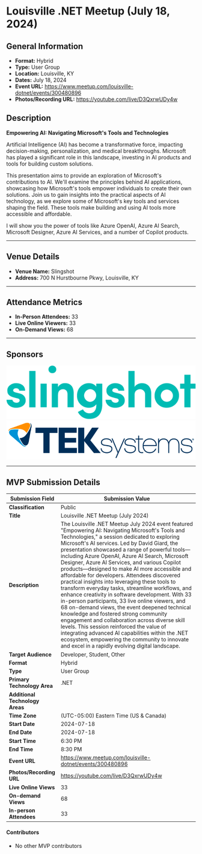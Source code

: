 # Louisville .NET Meetup (July 18, 2024)

## General Information

- **Format:** Hybrid
- **Type:** User Group
- **Location:** Louisville, KY
- **Dates:** July 18, 2024
- **Event URL:** https://www.meetup.com/louisville-dotnet/events/300480896
- **Photos/Recording URL:** https://youtube.com/live/D3QxrwUDy4w

## Description

**Empowering AI: Navigating Microsoft's Tools and Technologies**

Artificial Intelligence (AI) has become a transformative force, impacting decision-making, personalization, and medical breakthroughs. Microsoft has played a significant role in this landscape, investing in AI products and tools for building custom solutions.

This presentation aims to provide an exploration of Microsoft's contributions to AI. We'll examine the principles behind AI applications, showcasing how Microsoft's tools empower individuals to create their own solutions. Join us to gain insights into the practical aspects of AI technology, as we explore some of Microsoft's key tools and services shaping the field. These tools make building and using AI tools more accessible and affordable.

I will show you the power of tools like Azure OpenAI, Azure AI Search, Microsoft Designer, Azure AI Services, and a number of Copilot products.

---

## Venue Details

- **Venue Name:** Slingshot
- **Address:** 700 N Hurstbourne Pkwy, Louisville, KY

---

## Attendance Metrics

- **In-Person Attendees:** 33
- **Live Online Viewers:** 33
- **On-Demand Views:** 68

---

## Sponsors

[![Slingshot](assets/SLG_Logo_Word_Teal.png)](https://www.yslingshot.com/)
[![TEKsystems](assets/Teksystems-logo.png)](https://www.teksystems.com/)

---

## MVP Submission Details

| Submission Field                | Submission Value                                             |
| ------------------------------- | ------------------------------------------------------------ |
| **Classification**              | Public                                                       |
| **Title**                       | Louisville .NET Meetup (July 2024)                           |
| **Description**                 | The Louisville .NET Meetup July 2024 event featured "Empowering AI: Navigating Microsoft's Tools and Technologies," a session dedicated to exploring Microsoft's AI services. Led by David Giard, the presentation showcased a range of powerful tools—including Azure OpenAI, Azure AI Search, Microsoft Designer, Azure AI Services, and various Copilot products—designed to make AI more accessible and affordable for developers. Attendees discovered practical insights into leveraging these tools to transform everyday tasks, streamline workflows, and enhance creativity in software development. With 33 in-person participants, 33 live online viewers, and 68 on-demand views, the event deepened technical knowledge and fostered strong community engagement and collaboration across diverse skill levels. This session reinforced the value of integrating advanced AI capabilities within the .NET ecosystem, empowering the community to innovate and excel in a rapidly evolving digital landscape. |
| **Target Audience**             | Developer, Student, Other                                    |
| **Format**                      | Hybrid                                                       |
| **Type**                        | User Group                                                   |
| **Primary Technology Area**     | .NET                                                         |
| **Additional Technology Areas** |                                                              |
| **Time Zone**                   | (UTC-05:00) Eastern Time (US & Canada)                       |
| **Start Date**                  | 2024-07-18                                                   |
| **End Date**                    | 2024-07-18                                                   |
| **Start Time**                  | 6:30 PM                                                      |
| **End Time**                    | 8:30 PM                                                      |
| **Event URL**                   | https://www.meetup.com/louisville-dotnet/events/300480896    |
| **Photos/Recording URL**        | https://youtube.com/live/D3QxrwUDy4w                         |
| **Live Online Views**           | 33                                                           |
| **On-demand Views**             | 68                                                           |
| **In-person Attendees**         | 33                                                           |

#### Contributors

- No other MVP contributors